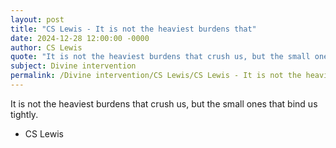 ```yaml
---
layout: post
title: "CS Lewis - It is not the heaviest burdens that"
date: 2024-12-28 12:00:00 -0000
author: CS Lewis
quote: "It is not the heaviest burdens that crush us, but the small ones that bind us tightly."
subject: Divine intervention
permalink: /Divine intervention/CS Lewis/CS Lewis - It is not the heaviest burdens that
---
```


It is not the heaviest burdens that crush us, but the small ones that bind us tightly.

- CS Lewis
